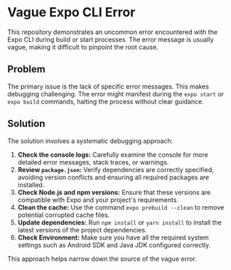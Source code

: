 # Vague Expo CLI Error

This repository demonstrates an uncommon error encountered with the Expo CLI during build or start processes. The error message is usually vague, making it difficult to pinpoint the root cause.

## Problem

The primary issue is the lack of specific error messages. This makes debugging challenging. The error might manifest during the `expo start` or `expo build` commands, halting the process without clear guidance.

## Solution

The solution involves a systematic debugging approach:

1. **Check the console logs:** Carefully examine the console for more detailed error messages, stack traces, or warnings.
2. **Review `package.json`:** Verify dependencies are correctly specified, avoiding version conflicts and ensuring all required packages are installed.
3. **Check Node.js and npm versions:** Ensure that these versions are compatible with Expo and your project's requirements.
4. **Clean the cache:** Use the command `expo prebuild --clean` to remove potential corrupted cache files.
5. **Update dependencies:** Run `npm install` or `yarn install` to install the latest versions of the project dependencies.
6. **Check Environment:** Make sure you have all the required system settings such as Android SDK and Java JDK configured correctly.

This approach helps narrow down the source of the vague error.
